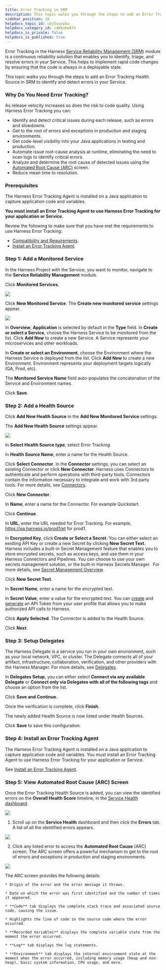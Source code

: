 ```yaml
---
title: Error Tracking in SRM
description: This topic walks you through the steps to add an Error Tracking Health Source in SRM
sidebar_position: 10
helpdocs_topic_id: cbj5uuzpbu
helpdocs_category_id: c40ko6e87n
helpdocs_is_private: false
helpdocs_is_published: true
---
```


Error Tracking in the Harness [Service Reliability Management (SRM)](../../howtos-service-reliability-management/service-reliability-management-basics.md#sort=relevancy&f:@commonsource=[NextGen%20Docs]) module is a continuous reliability solution that enables you to identify, triage, and resolve errors in your Service. This helps to implement rapid code changes by ensuring that the code is always in a deployable state.

This topic walks you through the steps to add an Error Tracking Health Source in SRM to identify and detect errors in your Service.

### Why Do You Need Error Tracking?

As release velocity increases so does the risk to code quality. Using Harness Error Tracking you can:

* Identify and detect critical issues during each release, such as errors and slowdowns.
* Get to the root of errors and exceptions in production and staging environments.
* Get code-level visibility into your Java applications in testing and production.
* Automate issue root-cause analysis at runtime, eliminating the need to scan logs to identify critical errors.
* Analyze and determine the root cause of detected issues using the [Automated Root Cause (ARC)](error-tracking-in-srm.md#step-3-view-automated-root-cause-arc-screen) screen.
* Reduce mean time to resolution.

### Prerequisites

The Harness Error Tracking Agent is installed on a Java application to capture application code and variables.

**You must install an Error Tracking Agent to use Harness Error Tracking for your application or Service.**

Review the following to make sure that you have met the requirements to use Harness Error Tracking:

* [Compatibility and Requirements](install-the-error-tracking-agent.md#compatibility-and-requirements).
* [Install an Error Tracking Agent](install-the-error-tracking-agent.md).

### Step 1: Add a Monitored Service

In the Harness Project with the Service, you want to monitor, navigate to the **Service Reliability Management** module.

Click **Monitored Services.**

[![](./static/error-tracking-in-srm-00.png)](./static/error-tracking-in-srm-01.png)

Click **New Monitored Service**. The **Create new monitored service** settings appear.

[![](./static/error-tracking-in-srm-02.png)](./static/error-tracking-in-srm-03.png)

In **Overview**, **Application** is selected by default in the **Type** field. In **Create or select a Service**, choose the Harness Service to be monitored from the list. Click **Add New** to create a new Service. A Service represents your microservices and other workloads.

In **Create or select an Environment**, choose the Environment where the Harness Service is deployed from the list. Click **Add New** to create a new Environment. Environment represents your deployment targets logically (QA, Prod, etc).

The **Monitored Service Name** field auto-populates the concatenation of the Service and Environment names.

Click **Save**.

### Step 2: Add a Health Source

Click **Add New Health Source** in the **Add New Monitored Service** settings.

The **Add New Health Source** settings appear.

[![](./static/error-tracking-in-srm-04.png)](./static/error-tracking-in-srm-05.png)

In **Select Health Source type**, select Error Tracking.

In **Health Source Name**, enter a name for the Health Source.

Click **Select Connector**. In the **Connector** settings, you can select an existing Connector or click **New Connector**. Harness uses Connectors to authenticate and perform operations with third-party tools. Connectors contain the information necessary to integrate and work with 3rd party tools. For more details, see [Connectors](/docs/category/connectors).

Click **New Connector**.

In **Name**, enter a name for the Connector. For example Quickstart.

Click **Continue**.

In **URL**, enter the URL needed for Error Tracking. For example, https://qa.harness.io/prod1/et for prod1.

In **Encrypted Key**, click **Create or Select a Secret**. You can either select an existing API Key or create a new Secret by clicking **New Secret Text**. Harness includes a built-in Secret Management feature that enables you to store encrypted secrets, such as access keys, and use them in your Harness Connectors and Pipelines. You can choose to use your own secrets management solution, or the built-in Harness Secrets Manager.  For more details, see [Secret Management Overview](../../../platform/6_Security/1-harness-secret-manager-overview.md#sort=relevancy&f:@commonsource=[NextGen%20Docs]).

Click **New Secret Text**.

In **Secret Name**, enter a name for the encrypted text.

In **Secret Value**, enter a value for the encrypted text. You can [create](../../../platform/4_Role-Based-Access-Control/7-add-and-manage-api-keys.md#create-personal-access-token) and [generate](../../../platform/4_Role-Based-Access-Control/7-add-and-manage-api-keys.md#generate-personal-access-token) an API Token from your user profile that allows you to make authorized API calls to Harness.

Click **Apply Selected**. The Connector is added to the Health Source.

Click **Next**.

### Step 3: Setup Delegates

The Harness Delegate is a service you run in your own environment, such as your local network, VPC, or cluster. The Delegate connects all of your artifact, infrastructure, collaboration, verification, and other providers with the Harness Manager. For more details, see [Delegates](/docs/category/delegates).

In **Delegates Setup**, you can either select **Connect via any available Delegate** or **Connect only via Delegates with all of the following tags** and choose an option from the list.

Click **Save and Continue**.

Once the verification is complete, click **Finish**.

The newly added Health Source is now listed under Health Sources.

Click **Save** to save this configuration.

### Step 4: Install an Error Tracking Agent

The Harness Error Tracking Agent is installed on a Java application to capture application code and variables. You must install an Error Tracking Agent to use Harness Error Tracking for your application or Service.

See [Install an Error Tracking Agent](install-the-error-tracking-agent.md).

### Step 5: View Automated Root Cause (ARC) Screen

Once the Error Tracking Health Source is added, you can view the identified errors on the **Overall Health Score** timeline, in the [Service Health dashboard](../../howtos-service-reliability-management/change-impact-analysis-quickstart.md#step-4-view-service-health).

![](./static/error-tracking-in-srm-06.png)


1. Scroll up on the **Service Health** dashboard and then click the **Errors** tab. A list of all the identified errors appears.

  ![](./static/error-tracking-in-srm-07.png)

2. Click any listed error to access the **Automated Root Cause** (ARC) screen. The ARC screen offers a powerful mechanism to get to the root of errors and exceptions in production and staging environments.

  ![](./static/error-tracking-in-srm-08.png)

  The ARC screen provides the following details:

    * Origin of the error and the error message it throws.

    * Date on which the error was first identified and the number of times it appeared.

    * **Code** tab displays the complete stack trace and associated source code, causing the issue.

    * Highlights the line of code in the source code where the error occurred.

    * **Recorded Variables** displays the complete variable state from the moment the error occurred.

    * **Log** tab displays the log statements.

    * **Environment** tab displays the internal environment state at the moment when the error occurred, including memory usage (heap and non-heap), basic system information, CPU usage, and more.
